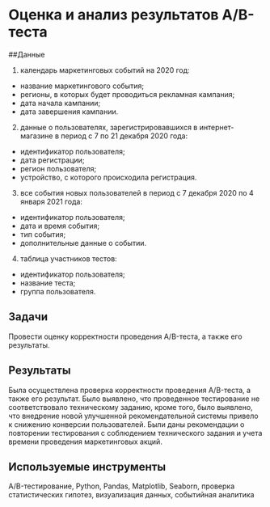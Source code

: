 # Оценка и анализ результатов A/B-теста
##Данные
1. календарь маркетинговых событий на 2020 год:
- название маркетингового события;
- регионы, в которых будет проводиться рекламная кампания;
- дата начала кампании;
- дата завершения кампании.
2. данные о пользователях, зарегистрировавшихся в интернет-магазине в период с 7 по 21 декабря 2020 года:
- идентификатор пользователя;
- дата регистрации;
- регион пользователя;
- устройство, с которого происходила регистрация.
3. все события новых пользователей в период с 7 декабря 2020 по 4 января 2021 года:
- идентификатор пользователя;
- дата и время события;
- тип события;
- дополнительные данные о событии. 
4. таблица участников тестов:
- идентификатор пользователя;
- название теста;
- группа пользователя.
## Задачи
Провести оценку корректности проведения A/B-теста, а также его результаты.
## Результаты
Была осуществлена проверка корректности проведения  A/B-теста, а также его результат. Было выявлено, что проведенное тестирование не соответствовало техническому заданию, кроме того, было выявлено, что внедрение новой улучшенной рекомендательной системы привело к снижению конверсии пользователей. Были даны рекомендации о повторении тестирования с соблюдением технического задания и учета времени проведения маркетинговых акций.
## Используемые инструменты
A/B-тестирование, Python, Pandas, Matplotlib, Seaborn, проверка статистических гипотез, визуализация данных, событийная аналитика
